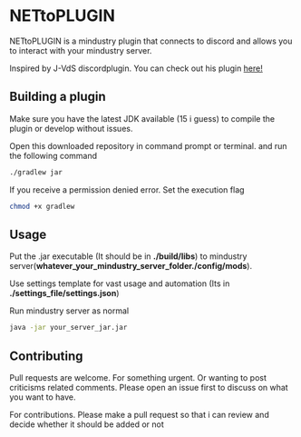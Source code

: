# NETtoPLUGIN

NETtoPLUGIN is a mindustry plugin that connects to discord and allows you to interact with your mindustry server.

Inspired by J-VdS discordplugin. You can check out his plugin [here!](https://github.com/J-VdS/DiscordPlugin)

## Building a plugin

Make sure you have the latest JDK available (15 i guess) to compile the plugin or develop without issues.

Open this downloaded repository in command prompt or terminal. and run the following command
```bash
./gradlew jar
```

If you receive a permission denied error. Set the execution flag
```bash
chmod +x gradlew
```

## Usage

Put the .jar executable (It should be in **./build/libs**) to mindustry server(**whatever_your_mindustry_server_folder./config/mods**).

Use settings template for vast usage and automation (Its in **./settings_file/settings.json**)

Run mindustry server as normal
```bash
java -jar your_server_jar.jar
```

## Contributing
Pull requests are welcome. For something urgent. Or wanting to post criticisms related comments. Please open an issue first to discuss on what you want to have.

For contributions. Please make a pull request so that i can review and decide whether it should be added or not
